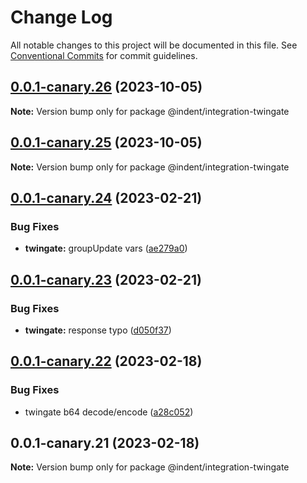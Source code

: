 # Change Log

All notable changes to this project will be documented in this file.
See [Conventional Commits](https://conventionalcommits.org) for commit guidelines.

## [0.0.1-canary.26](https://github.com/indentapis/integrations/compare/@indent/integration-twingate@0.0.1-canary.25...@indent/integration-twingate@0.0.1-canary.26) (2023-10-05)

**Note:** Version bump only for package @indent/integration-twingate





## [0.0.1-canary.25](https://github.com/indentapis/integrations/compare/@indent/integration-twingate@0.0.1-canary.24...@indent/integration-twingate@0.0.1-canary.25) (2023-10-05)

**Note:** Version bump only for package @indent/integration-twingate





## [0.0.1-canary.24](https://github.com/indentapis/integrations/compare/@indent/integration-twingate@0.0.1-canary.23...@indent/integration-twingate@0.0.1-canary.24) (2023-02-21)


### Bug Fixes

* **twingate:** groupUpdate vars ([ae279a0](https://github.com/indentapis/integrations/commit/ae279a0f087523aebef7f6d25bb3e98faa19b590))





## [0.0.1-canary.23](https://github.com/indentapis/integrations/compare/@indent/integration-twingate@0.0.1-canary.22...@indent/integration-twingate@0.0.1-canary.23) (2023-02-21)


### Bug Fixes

* **twingate:** response typo ([d050f37](https://github.com/indentapis/integrations/commit/d050f37b2ddec2d4fab4c181555086099c463568))





## [0.0.1-canary.22](https://github.com/indentapis/integrations/compare/@indent/integration-twingate@0.0.1-canary.21...@indent/integration-twingate@0.0.1-canary.22) (2023-02-18)


### Bug Fixes

* twingate b64 decode/encode ([a28c052](https://github.com/indentapis/integrations/commit/a28c052e18adf43087dc783da939a47f100455a4))





## 0.0.1-canary.21 (2023-02-18)

**Note:** Version bump only for package @indent/integration-twingate
